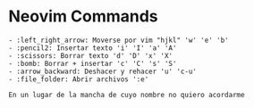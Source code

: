 # Neovim Commands

    - :left_right_arrow: Moverse por vim "hjkl" 'w' 'e' 'b'
    - :pencil2: Insertar texto 'i' 'I' 'a' 'A'
    - :scissors: Borrar texto 'd' 'D' 'x' 'X'
    - :bomb: Borrar + insertar 'c' 'C' 's' 'S'
    - :arrow_backward: Deshacer y rehacer 'u' 'c-u'
    - :file_folder: Abrir archivos ':e'
    
    En un lugar de la mancha de cuyo nombre no quiero acordarme

